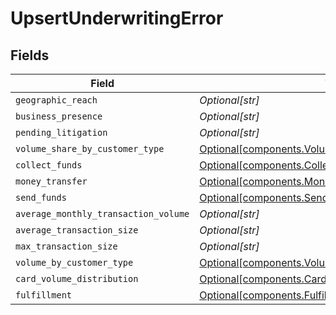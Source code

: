 # UpsertUnderwritingError


## Fields

| Field                                                                                                            | Type                                                                                                             | Required                                                                                                         | Description                                                                                                      |
| ---------------------------------------------------------------------------------------------------------------- | ---------------------------------------------------------------------------------------------------------------- | ---------------------------------------------------------------------------------------------------------------- | ---------------------------------------------------------------------------------------------------------------- |
| `geographic_reach`                                                                                               | *Optional[str]*                                                                                                  | :heavy_minus_sign:                                                                                               | N/A                                                                                                              |
| `business_presence`                                                                                              | *Optional[str]*                                                                                                  | :heavy_minus_sign:                                                                                               | N/A                                                                                                              |
| `pending_litigation`                                                                                             | *Optional[str]*                                                                                                  | :heavy_minus_sign:                                                                                               | N/A                                                                                                              |
| `volume_share_by_customer_type`                                                                                  | [Optional[components.VolumeShareByCustomerTypeError]](../../models/components/volumesharebycustomertypeerror.md) | :heavy_minus_sign:                                                                                               | N/A                                                                                                              |
| `collect_funds`                                                                                                  | [Optional[components.CollectFundsError]](../../models/components/collectfundserror.md)                           | :heavy_minus_sign:                                                                                               | N/A                                                                                                              |
| `money_transfer`                                                                                                 | [Optional[components.MoneyTransferError]](../../models/components/moneytransfererror.md)                         | :heavy_minus_sign:                                                                                               | N/A                                                                                                              |
| `send_funds`                                                                                                     | [Optional[components.SendFundsError]](../../models/components/sendfundserror.md)                                 | :heavy_minus_sign:                                                                                               | N/A                                                                                                              |
| `average_monthly_transaction_volume`                                                                             | *Optional[str]*                                                                                                  | :heavy_minus_sign:                                                                                               | N/A                                                                                                              |
| `average_transaction_size`                                                                                       | *Optional[str]*                                                                                                  | :heavy_minus_sign:                                                                                               | N/A                                                                                                              |
| `max_transaction_size`                                                                                           | *Optional[str]*                                                                                                  | :heavy_minus_sign:                                                                                               | N/A                                                                                                              |
| `volume_by_customer_type`                                                                                        | [Optional[components.VolumeByCustomerTypeError]](../../models/components/volumebycustomertypeerror.md)           | :heavy_minus_sign:                                                                                               | N/A                                                                                                              |
| `card_volume_distribution`                                                                                       | [Optional[components.CardVolumeDistributionError]](../../models/components/cardvolumedistributionerror.md)       | :heavy_minus_sign:                                                                                               | N/A                                                                                                              |
| `fulfillment`                                                                                                    | [Optional[components.FulfillmentDetailsError]](../../models/components/fulfillmentdetailserror.md)               | :heavy_minus_sign:                                                                                               | N/A                                                                                                              |